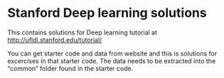 Stanford Deep learning solutions
=========
This contains solutions for Deep learning tutorial at http://ufldl.stanford.edu/tutorial/

You can get starter code and data from website and this is solutions for excercises in that starter code.
The data needs to be extracted into the “common” folder found in the starter code.
